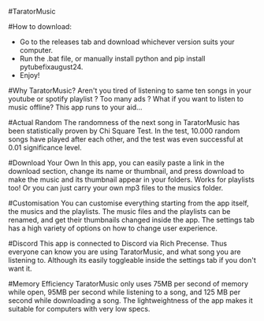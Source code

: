 #TaratorMusic

#How to download:
- Go to the releases tab and download whichever version suits your computer.
- Run the .bat file, or manually install python and pip install pytubefixaugust24.
- Enjoy!

#Why TaratorMusic?
Aren't you tired of listening to same ten songs in your youtube or spotify playlist ? Too many ads ? What if you want to listen to music offline? This app runs to your aid...

#Actual Random
The randomness of the next song in TaratorMusic has been statistically proven by Chi Square Test. In the test, 10.000 random songs have played after each other, and the test was even successful at 0.01 significance level.

#Download Your Own
In this app, you can easily paste a link in the download section, change its name or thumbnail, and press download to make the music and its thumbnail appear in your folders. Works for playlists too! Or you can just carry your own mp3 files to the musics folder.

#Customisation
You can customise everything starting from the app itself, the musics and the playlists. The music files and the playlists can be renamed, and get their thumbnails changed inside the app. The settings tab has a high variety of options on how to change user experience.

#Discord
This app is connected to Discord via Rich Precense. Thus everyone can know you are using TaratorMusic, and what song you are listening to. Although its easily toggleable inside the settings tab if you don't want it.

#Memory Efficiency
TaratorMusic only uses 75MB per second of memory while open, 95MB per second while listening to a song, and 125 MB per second while downloading a song. The lightweightness of the app makes it suitable for computers with very low specs.
